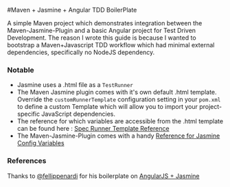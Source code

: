 #Maven + Jasmine + Angular TDD BoilerPlate

A simple Maven project which demonstrates integration between the Maven-Jasmine-Plugin and a basic Angular project for Test Driven Development.
The reason I wrote this guide is because I wanted to bootstrap a Maven+Javascript TDD workflow which had minimal external dependencies, specifically no NodeJS dependency. 

### Notable
  * Jasmine uses a .html file as a `TestRunner`
  * The Maven Jasmine plugin comes with it's own default .html template. Override the `customRunnerTemplate` configuration setting in your `pom.xml` to define a custom Template which will allow you to import your project-specific JavaScript dependencies. 
  * The reference for which variables are accessible from the .html template can be found here : [Spec Runner Template Reference](http://searls.github.io/jasmine-maven-plugin/spec-runner-templates.html)
  * The Maven-Jasmine-Plugin comes with a handy [Reference for Jasmine Config Variables](https://searls.github.io/jasmine-maven-plugin/test-mojo.html)

### References

Thanks to [@fellippenardi](https://github.com/felippenardi) for his boilerplate on [AngularJS + Jasmine](https://github.com/felippenardi/angularjs-and-jasmine-test-boilerplate)
